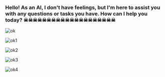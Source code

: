 ### Hello! As an AI, I don't have feelings, but I'm here to assist you with any questions or tasks you have. How can I help you today? ☠☠☠☠☠☠☠☠☠☠☠☠☠☠☠☠☠☠☠☠


![ok](https://qph.cf2.quoracdn.net/main-qimg-9caca2bb7bc446ad3a963dc1325bf580-lq)

![ok1]([https://encrypted-tbn0.gstatic.com/images?q=tbn:ANd9GcTCnmRtG6qNxcW_a2OLNyuKTX1vJsLiIlxuAg&usqp=CAU](https://media.tenor.com/9lOxocmq5XQAAAAM/crying-emoji-meme.gif))

![ok2]([https://i.ytimg.com/vi/cvYOhAkOA1E/maxresdefault.jpg](https://i.pinimg.com/originals/3a/0b/d5/3a0bd5282e55214ea8ee5c2e41e436f0.gif))

![ok3](https://lh3.googleusercontent.com/kcEl-0gX9VzNF8IPYu6DRLRa4-W6WgfKXfuf7zbG0VXe_TrsnexFu-ZtzpqKoZSGkK6xGAMIBcnIfPcxu9h12Q=s400)

![ok4](https://i.pinimg.com/474x/d1/3c/13/d13c1382bdcdce21c33e3cdff5f82190.jpg)



<!--
**FernandoFarron/FernandoFarron** is a ✨ _special_ ✨ repository because its `README.md` (this file) appears on your GitHub profile.

-->
